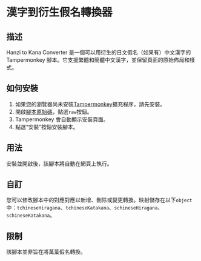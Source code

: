 # 漢字到衍生假名轉換器

## 描述

Hanzi to Kana Converter 是一個可以用衍生的日文假名（如果有）中文漢字的 Tampermonkey 腳本。它支援繁體和簡體中文漢字，並保留頁面的原始佈局和樣式。

## 如何安裝

1. 如果您的瀏覽器尚未安裝[Tampermonkey](https://www.tampermonkey.net/)擴充程序，請先安裝。
2. 開啟[腳本原始碼](hanziToKana.user.js)，點選`raw`按鈕。
3. Tampermonkey 會自動顯示安裝頁面。
4. 點選“安裝”按鈕安裝腳本。

## 用法

安裝並開啟後，該腳本將自動在網頁上執行。

## 自訂

您可以修改腳本中的對應對應以新增、刪除或變更轉換。映射儲存在以下`object`中：`tchineseHiragana`、`tchineseKatakana`、`schineseHiragana`、`schineseKatakana`。

## 限制

該腳本並非旨在將萬葉假名轉換。